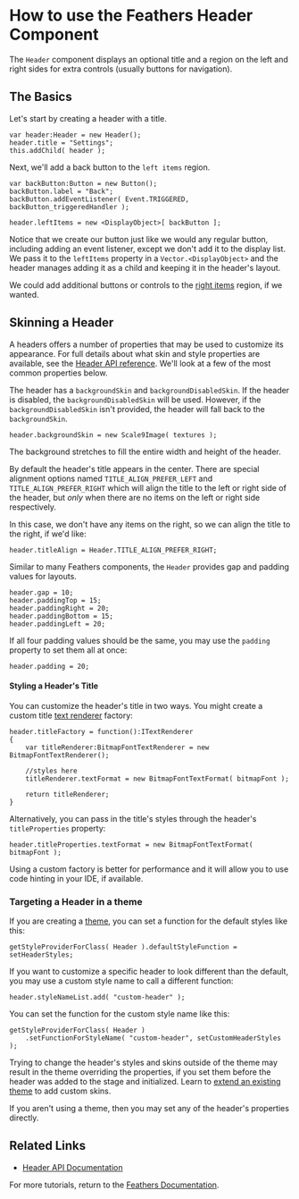 # How to use the Feathers Header Component

The `Header` component displays an optional title and a region on the left and right sides for extra controls (usually buttons for navigation).

## The Basics

Let's start by creating a header with a title.

``` code
var header:Header = new Header();
header.title = "Settings";
this.addChild( header );
```

Next, we'll add a back button to the `left items` region.

``` code
var backButton:Button = new Button();
backButton.label = "Back";
backButton.addEventListener( Event.TRIGGERED, backButton_triggeredHandler );
 
header.leftItems = new <DisplayObject>[ backButton ];
```

Notice that we create our button just like we would any regular button, including adding an event listener, except we don't add it to the display list. We pass it to the `leftItems` property in a `Vector.<DisplayObject>` and the header manages adding it as a child and keeping it in the header's layout.

We could add additional buttons or controls to the [right items](http://feathersui.com/documentation/feathers/controls/Header.html#rightItems) region, if we wanted.

## Skinning a Header

A headers offers a number of properties that may be used to customize its appearance. For full details about what skin and style properties are available, see the [Header API reference](http://feathersui.com/documentation/feathers/controls/Header.html). We'll look at a few of the most common properties below.

The header has a `backgroundSkin` and `backgroundDisabledSkin`. If the header is disabled, the `backgroundDisabledSkin` will be used. However, if the `backgroundDisabledSkin` isn't provided, the header will fall back to the `backgroundSkin`.

``` code
header.backgroundSkin = new Scale9Image( textures );
```

The background stretches to fill the entire width and height of the header.

By default the header's title appears in the center. There are special alignment options named `TITLE_ALIGN_PREFER_LEFT` and `TITLE_ALIGN_PREFER_RIGHT` which will align the title to the left or right side of the header, but *only* when there are no items on the left or right side respectively.

In this case, we don't have any items on the right, so we can align the title to the right, if we'd like:

``` code
header.titleAlign = Header.TITLE_ALIGN_PREFER_RIGHT;
```

Similar to many Feathers components, the `Header` provides gap and padding values for layouts.

``` code
header.gap = 10;
header.paddingTop = 15;
header.paddingRight = 20;
header.paddingBottom = 15;
header.paddingLeft = 20;
```

If all four padding values should be the same, you may use the `padding` property to set them all at once:

``` code
header.padding = 20;
```

#### Styling a Header's Title

You can customize the header's title in two ways. You might create a custom title [text renderer](text-renderers.html) factory:

``` code
header.titleFactory = function():ITextRenderer
{
    var titleRenderer:BitmapFontTextRenderer = new BitmapFontTextRenderer();
 
    //styles here
    titleRenderer.textFormat = new BitmapFontTextFormat( bitmapFont );
 
    return titleRenderer;
}
```

Alternatively, you can pass in the title's styles through the header's `titleProperties` property:

``` code
header.titleProperties.textFormat = new BitmapFontTextFormat( bitmapFont );
```

Using a custom factory is better for performance and it will allow you to use code hinting in your IDE, if available.

### Targeting a Header in a theme

If you are creating a [theme](themes.html), you can set a function for the default styles like this:

``` code
getStyleProviderForClass( Header ).defaultStyleFunction = setHeaderStyles;
```

If you want to customize a specific header to look different than the default, you may use a custom style name to call a different function:

``` code
header.styleNameList.add( "custom-header" );
```

You can set the function for the custom style name like this:

``` code
getStyleProviderForClass( Header )
    .setFunctionForStyleName( "custom-header", setCustomHeaderStyles );
```

Trying to change the header's styles and skins outside of the theme may result in the theme overriding the properties, if you set them before the header was added to the stage and initialized. Learn to [extend an existing theme](extending-themes.html) to add custom skins.

If you aren't using a theme, then you may set any of the header's properties directly.

## Related Links

-   [Header API Documentation](http://feathersui.com/documentation/feathers/controls/Header.html)

For more tutorials, return to the [Feathers Documentation](start.html).


